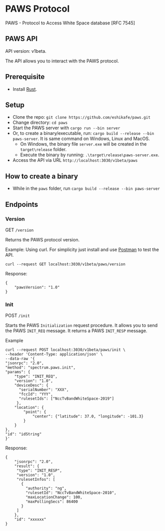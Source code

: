 # PAWS Protocol

PAWS - Protocol to Access White Space database [RFC 7545]

## PAWS API

API version: v1beta.

The API allows you to interact with the PAWS protocol.

## Prerequisite

- Install [Rust](https://www.rust-lang.org/tools/install).

## Setup

- Clone the repo: `git clone https://github.com/eshikafe/paws.git`
- Change directory: `cd paws`
- Start the PAWS server with `cargo run --bin server`
- Or, to create a binary/executable, run: `cargo build --release --bin paws-server`. It is same command on Windows, Linux and MacOS.
  - On Windows, the binary file `server.exe` will be created in the `target\release` folder.
  - Execute the binary by running: `.\target\release\paws-server.exe`.
- Access the API via URL `http://localhost:3030/v1beta/paws`

## How to create a binary

- While in the `paws` folder, run `cargo build --release --bin paws-server`

## Endpoints

### Version

GET `/version`

Returns the PAWS protocol version.

Example: Using curl. For simplicity just install and use [Postman](https://www.postman.com/) to test the API.

```
curl --request GET localhost:3030/v1beta/paws/version
```

Response:

```
{
    "pawsVersion": "1.0"
}

```

### Init

POST `/init`

Starts the PAWS `Initialization` request procedure. It allows you to send the PAWS `INIT_REQ` message. It returns a PAWS `INIT_RESP` message.

Example

```
curl --request POST localhost:3030/v1beta/paws/init \
--header 'Content-Type: application/json' \
--data-raw '{
"jsonrpc": "2.0",
"method": "spectrum.paws.init",
"params": {
    "type": "INIT_REQ",
    "version": "1.0",
    "deviceDesc": {
      "serialNumber": "XXX",
      "fccId": "YYY",
      "rulesetIds": ["NccTvBandWhiteSpace-2019"]
     },
    "location": {
        "point": {
            "center": {"latitude": 37.0, "longitude": -101.3}
        }
    }
},
"id": "idString"
}'
```

Response:

```
{
    "jsonrpc": "2.0",
    "result": {
     "type": "INIT_RESP",
     "version": "1.0",
     "rulesetInfos": [
       {
         "authority": "ng",
         "rulesetId": "NccTvBandWhiteSpace-2010",
         "maxLocationChange": 100,
         "maxPollingSecs": 86400
       }
     ]
    },
    "id": "xxxxxx"
}

```
